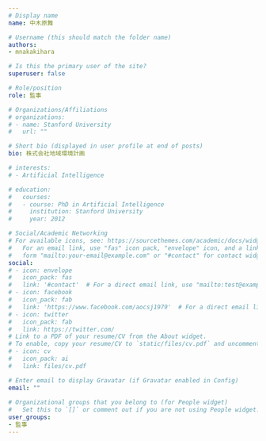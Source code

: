 ```yaml
---
# Display name
name: 中木原舞

# Username (this should match the folder name)
authors:
- mnakakihara

# Is this the primary user of the site?
superuser: false

# Role/position
role: 監事

# Organizations/Affiliations
# organizations:
# - name: Stanford University
#   url: ""

# Short bio (displayed in user profile at end of posts)
bio: 株式会社地域環境計画

# interests:
# - Artificial Intelligence

# education:
#   courses:
#   - course: PhD in Artificial Intelligence
#     institution: Stanford University
#     year: 2012

# Social/Academic Networking
# For available icons, see: https://sourcethemes.com/academic/docs/widgets/#icons
#   For an email link, use "fas" icon pack, "envelope" icon, and a link in the
#   form "mailto:your-email@example.com" or "#contact" for contact widget.
social:
# - icon: envelope
#   icon_pack: fas
#   link: '#contact'  # For a direct email link, use "mailto:test@example.org".
# - icon: facebook
#   icon_pack: fab
#   link: 'https://www.facebook.com/aocsj1979'  # For a direct email link, use "mailto:test@example.org".
# - icon: twitter
#   icon_pack: fab
#   link: https://twitter.com/
# Link to a PDF of your resume/CV from the About widget.
# To enable, copy your resume/CV to `static/files/cv.pdf` and uncomment the lines below.  
# - icon: cv
#   icon_pack: ai
#   link: files/cv.pdf

# Enter email to display Gravatar (if Gravatar enabled in Config)
email: ""
  
# Organizational groups that you belong to (for People widget)
#   Set this to `[]` or comment out if you are not using People widget.  
user_groups:
- 監事
---
```


